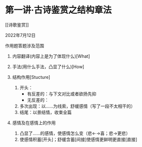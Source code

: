 # 第一讲·古诗鉴赏之结构章法
[[诗歌鉴赏]]

2022年7月12日

作用题答题涉及范围

1. 内容翻译(内容上是为了体现什么)[What]

2. 手法(用什么手法，凸显了什么)[How]

3. 结构作用[Stucture]
   1. 开头：
      - 有反差的：与下文对比或者欲扬先抑
      - 无反差的：
   2. 多次出现：以……为线索，舒缓感情（写了一段不太相干的） 
   3. 结尾：以景结情，收束全篇

4. 感情及在感情上的作用
   1. 凸显了……的感情，使感情怎么变（悲←→喜；悲→更悲）
   2. 使感情积蓄[开头]；舒缓含蓄[间接]使感情更鲜明更直接[直接]

